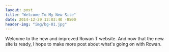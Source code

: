 ```yaml
---
layout: post
title: "Welcome To My New Site"
date: 2014-12-29 12:03:40 -0500
header-img: "img/bg-01.jpg"
---
```

Welcome to the new and improved Rowan T website. And now that the new site is ready, I hope to make more post about what's going on with Rowan.